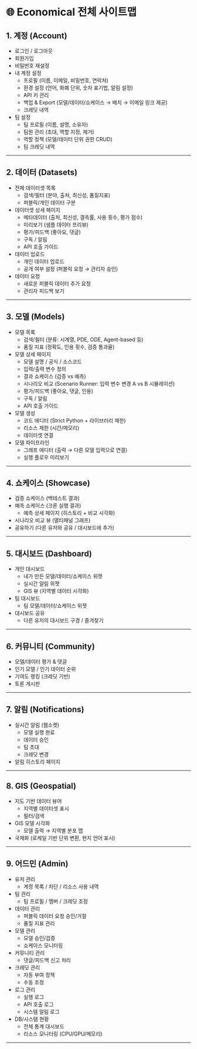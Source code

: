 # 🌐 Economical 전체 사이트맵

## 1. 계정 (Account)
- 로그인 / 로그아웃
- 회원가입
- 비밀번호 재설정
- 내 계정 설정
  - 프로필 (이름, 이메일, 비밀번호, 연락처)
  - 환경 설정 (언어, 화폐 단위, 숫자 표기법, 알림 설정)
  - API 키 관리
  - 백업 & Export (모델/데이터/쇼케이스 → 배치 → 이메일 링크 제공)
  - 크레딧 내역
- 팀 설정
  - 팀 프로필 (이름, 설명, 소유자)
  - 팀원 관리 (초대, 역할 지정, 제거)
  - 역할 정책 (모델/데이터 단위 권한 CRUD)
  - 팀 크레딧 내역

---

## 2. 데이터 (Datasets)
- 전체 데이터셋 목록
  - 검색/필터 (분야, 출처, 최신성, 품질지표)
  - 퍼블릭/개인 데이터 구분
- 데이터셋 상세 페이지
  - 메타데이터 (출처, 최신성, 결측률, 사용 횟수, 평가 점수)
  - 미리보기 (샘플 데이터 프리뷰)
  - 평가/피드백 (좋아요, 댓글)
  - 구독 / 알림
  - API 호출 가이드
- 데이터 업로드
  - 개인 데이터 업로드
  - 공개 여부 설정 (퍼블릭 요청 → 관리자 승인)
- 데이터 요청
  - 새로운 퍼블릭 데이터 추가 요청
  - 관리자 피드백 보기

---

## 3. 모델 (Models)
- 모델 목록
  - 검색/필터 (분류: 시계열, PDE, ODE, Agent-based 등)
  - 품질 지표 (정확도, 인용 횟수, 검증 통과율)
- 모델 상세 페이지
  - 모델 설명 / 공식 / 소스코드
  - 입력/출력 변수 정의
  - 결과 쇼케이스 (검증 vs 예측)
  - 시나리오 비교 (Scenario Runner: 입력 변수 변경 A vs B 시뮬레이션)
  - 평가/피드백 (좋아요, 댓글, 인용)
  - 구독 / 알림
  - API 호출 가이드
- 모델 생성
  - 코드 에디터 (Strict Python + 라이브러리 제한)
  - 리소스 제한 (시간/메모리)
  - 데이터셋 연결
- 모델 파이프라인
  - 그래프 에디터 (출력 → 다른 모델 입력으로 연결)
  - 실행 플로우 미리보기

---

## 4. 쇼케이스 (Showcase)
- 검증 쇼케이스 (백테스트 결과)
- 예측 쇼케이스 (크론 실행 결과)
  - 예측 상세 페이지 (히스토리 + 비교 시각화)
- 시나리오 비교 뷰 (멀티패널 그래프)
- 공유하기 (다른 유저와 공유 / 대시보드에 추가)

---

## 5. 대시보드 (Dashboard)
- 개인 대시보드
  - 내가 만든 모델/데이터/쇼케이스 위젯
  - 실시간 알림 위젯
  - GIS 뷰 (지역별 데이터 시각화)
- 팀 대시보드
  - 팀 모델/데이터/쇼케이스 위젯
- 대시보드 공유
  - 다른 유저의 대시보드 구경 / 즐겨찾기

---

## 6. 커뮤니티 (Community)
- 모델/데이터 평가 & 댓글
- 인기 모델 / 인기 데이터 순위
- 기여도 랭킹 (크레딧 기반)
- 토론 게시판

---

## 7. 알림 (Notifications)
- 실시간 알림 (웹소켓)
  - 모델 실행 완료
  - 데이터 승인
  - 팀 초대
  - 크레딧 변경
- 알림 히스토리 페이지

---

## 8. GIS (Geospatial)
- 지도 기반 데이터 뷰어
  - 지역별 데이터셋 표시
  - 필터/검색
- GIS 모델 시각화
  - 모델 출력 → 지역별 분포 맵
- 국제화 (로케일 기반 단위 변환, 현지 언어 표시)

---

## 9. 어드민 (Admin)
- 유저 관리
  - 계정 목록 / 차단 / 리소스 사용 내역
- 팀 관리
  - 팀 프로필 / 멤버 / 크레딧 조정
- 데이터 관리
  - 퍼블릭 데이터 요청 승인/거절
  - 품질 지표 관리
- 모델 관리
  - 모델 승인/검증
  - 쇼케이스 모니터링
- 커뮤니티 관리
  - 댓글/피드백 신고 처리
- 크레딧 관리
  - 자동 부여 정책
  - 수동 조정
- 로그 관리
  - 실행 로그
  - API 호출 로그
  - 시스템 알림 로그
- DB/시스템 현황
  - 전체 통계 대시보드
  - 리소스 모니터링 (CPU/GPU/메모리)

---
